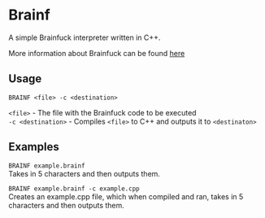 # Brainf
A simple Brainfuck interpreter written in C++.

More information about Brainfuck can be found [here](http://wikipedia.org/wiki/Brainfuck)

## Usage
`BRAINF <file> -c <destination>`

`<file>` - The file with the Brainfuck code to be executed<br>
`-c <destination>` - Compiles `<file>` to C++ and outputs it to `<destinaton>`

## Examples
`BRAINF example.brainf`<br>
Takes in 5 characters and then outputs them.

`BRAINF example.brainf -c example.cpp`<br>
Creates an example.cpp file, which when compiled and ran, takes in 5 characters and then outputs them.
